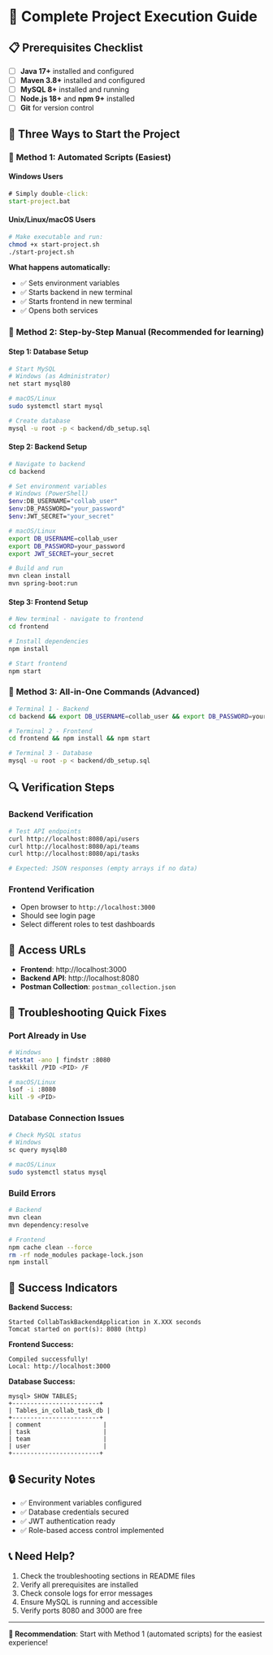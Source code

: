 # 🚀 Complete Project Execution Guide

## 📋 Prerequisites Checklist
- [ ] **Java 17+** installed and configured
- [ ] **Maven 3.8+** installed and configured  
- [ ] **MySQL 8+** installed and running
- [ ] **Node.js 18+** and **npm 9+** installed
- [ ] **Git** for version control

## 🔄 Three Ways to Start the Project

### 🎯 **Method 1: Automated Scripts (Easiest)**

#### Windows Users
```cmd
# Simply double-click:
start-project.bat
```

#### Unix/Linux/macOS Users
```bash
# Make executable and run:
chmod +x start-project.sh
./start-project.sh
```

**What happens automatically:**
- ✅ Sets environment variables
- ✅ Starts backend in new terminal
- ✅ Starts frontend in new terminal
- ✅ Opens both services

### 🎯 **Method 2: Step-by-Step Manual (Recommended for learning)**

#### Step 1: Database Setup
```bash
# Start MySQL
# Windows (as Administrator)
net start mysql80

# macOS/Linux
sudo systemctl start mysql

# Create database
mysql -u root -p < backend/db_setup.sql
```

#### Step 2: Backend Setup
```bash
# Navigate to backend
cd backend

# Set environment variables
# Windows (PowerShell)
$env:DB_USERNAME="collab_user"
$env:DB_PASSWORD="your_password"
$env:JWT_SECRET="your_secret"

# macOS/Linux
export DB_USERNAME=collab_user
export DB_PASSWORD=your_password
export JWT_SECRET=your_secret

# Build and run
mvn clean install
mvn spring-boot:run
```

#### Step 3: Frontend Setup
```bash
# New terminal - navigate to frontend
cd frontend

# Install dependencies
npm install

# Start frontend
npm start
```

### 🎯 **Method 3: All-in-One Commands (Advanced)**

```bash
# Terminal 1 - Backend
cd backend && export DB_USERNAME=collab_user && export DB_PASSWORD=your_password && mvn spring-boot:run

# Terminal 2 - Frontend  
cd frontend && npm install && npm start

# Terminal 3 - Database
mysql -u root -p < backend/db_setup.sql
```

## 🔍 Verification Steps

### Backend Verification
```bash
# Test API endpoints
curl http://localhost:8080/api/users
curl http://localhost:8080/api/teams
curl http://localhost:8080/api/tasks

# Expected: JSON responses (empty arrays if no data)
```

### Frontend Verification
- Open browser to `http://localhost:3000`
- Should see login page
- Select different roles to test dashboards

## 📱 Access URLs
- **Frontend**: http://localhost:3000
- **Backend API**: http://localhost:8080
- **Postman Collection**: `postman_collection.json`

## 🐛 Troubleshooting Quick Fixes

### Port Already in Use
```bash
# Windows
netstat -ano | findstr :8080
taskkill /PID <PID> /F

# macOS/Linux
lsof -i :8080
kill -9 <PID>
```

### Database Connection Issues
```bash
# Check MySQL status
# Windows
sc query mysql80

# macOS/Linux
sudo systemctl status mysql
```

### Build Errors
```bash
# Backend
mvn clean
mvn dependency:resolve

# Frontend
npm cache clean --force
rm -rf node_modules package-lock.json
npm install
```

## 🎉 Success Indicators

**Backend Success:**
```
Started CollabTaskBackendApplication in X.XXX seconds
Tomcat started on port(s): 8080 (http)
```

**Frontend Success:**
```
Compiled successfully!
Local: http://localhost:3000
```

**Database Success:**
```
mysql> SHOW TABLES;
+------------------------+
| Tables_in_collab_task_db |
+------------------------+
| comment                 |
| task                    |
| team                    |
| user                    |
+------------------------+
```

## 🔒 Security Notes
- ✅ Environment variables configured
- ✅ Database credentials secured
- ✅ JWT authentication ready
- ✅ Role-based access control implemented

## 📞 Need Help?
1. Check the troubleshooting sections in README files
2. Verify all prerequisites are installed
3. Check console logs for error messages
4. Ensure MySQL is running and accessible
5. Verify ports 8080 and 3000 are free

---
**🎯 Recommendation**: Start with Method 1 (automated scripts) for the easiest experience!
